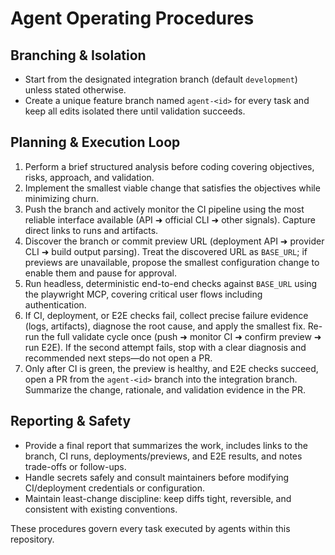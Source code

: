# Agent Operating Procedures

## Branching & Isolation
- Start from the designated integration branch (default `development`) unless stated otherwise.
- Create a unique feature branch named `agent-<id>` for every task and keep all edits isolated there until validation succeeds.

## Planning & Execution Loop
1. Perform a brief structured analysis before coding covering objectives, risks, approach, and validation.
2. Implement the smallest viable change that satisfies the objectives while minimizing churn.
3. Push the branch and actively monitor the CI pipeline using the most reliable interface available (API ➜ official CLI ➜ other signals). Capture direct links to runs and artifacts.
4. Discover the branch or commit preview URL (deployment API ➜ provider CLI ➜ build output parsing). Treat the discovered URL as `BASE_URL`; if previews are unavailable, propose the smallest configuration change to enable them and pause for approval.
5. Run headless, deterministic end-to-end checks against `BASE_URL` using the playwright MCP, covering critical user flows including authentication.
6. If CI, deployment, or E2E checks fail, collect precise failure evidence (logs, artifacts), diagnose the root cause, and apply the smallest fix. Re-run the full validate cycle once (push ➜ monitor CI ➜ confirm preview ➜ run E2E). If the second attempt fails, stop with a clear diagnosis and recommended next steps—do not open a PR.
7. Only after CI is green, the preview is healthy, and E2E checks succeed, open a PR from the `agent-<id>` branch into the integration branch. Summarize the change, rationale, and validation evidence in the PR.

## Reporting & Safety
- Provide a final report that summarizes the work, includes links to the branch, CI runs, deployments/previews, and E2E results, and notes trade-offs or follow-ups.
- Handle secrets safely and consult maintainers before modifying CI/deployment credentials or configuration.
- Maintain least-change discipline: keep diffs tight, reversible, and consistent with existing conventions.

These procedures govern every task executed by agents within this repository.
